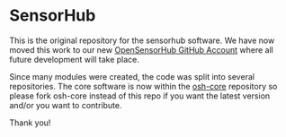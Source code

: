 SensorHub
===========================================================

This is the original repository for the sensorhub software. We have now moved this work to our new [OpenSensorHub GitHub Account](https://github.com/opensensorhub) where all future development will take place.

Since many modules were created, the code was split into several repositories. The core software is now within the [osh-core](https://github.com/opensensorhub/osh-core) repository so please fork osh-core instead of this repo if you want the latest version and/or you want to contribute.

Thank you!
